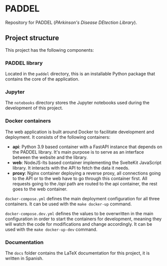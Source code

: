 # PADDEL
Repository for PADDEL (*PArkinson's Disease DEtection Library*).

## Project structure
This project has the following components:

### PADDEL library
Located in the `paddel` directory, this is an installable Python package that
contains the core of the application.

### Jupyter
The `notebooks` directory stores the Jupyter notebooks used during the
development of this project.

### Docker containers
The web application is built around Docker to facilitate development and
deployment. It consists of the following containers:

- **api**: Python 3.9 based container with a FastAPI instance that depends on
  the PADDEL library. It's main purpose is to serve as an interface between the
  website and the library.
- **web**: NodeJS-lts based container implementing the SvelteKit JavaScript
  library. It interacts with the API to fetch the data it needs.
- **proxy**: Nginx container deploying a reverse proxy, all connections going to
  the API or to the web have to go through this container first. All requests
  going to the */api* path are routed to the api container, the rest goes to the
  web container.

`docker-compose.yml` defines the main deployment configuration for all three
containers. It can be used with the `make docker-up` command.

`docker-compose.dev.yml` defines the values to be overwritten in the main
configuration in order to start the containers for development, meaning they
will watch the code for modifications and change accordingly. It can be used
with the `make docker-up-dev` command.

### Documentation
The `docs` folder contains the LaTeX documentation for this project, it is
written in Spanish.
